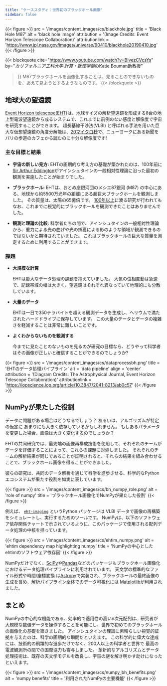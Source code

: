 ```yaml
---
title: "ケーススタディ：世界初のブラックホール画像"
sidebar: false
---
```


{{< figure >}}
src = '/images/content_images/cs/blackhole.jpg'
title = 'Black Hole M87'
alt = 'black hole image'
attribution = '(Image Credits: Event Horizon Telescope Collaboration)'
attributionlink = 'https://www.jpl.nasa.gov/images/universe/90410/blackhole20190410.jpg'
{{< /figure >}}

{{< blockquote
    cite="https://www.youtube.com/watch?v=BIvezCVcsYs"
	by="*カリフォルニア工科大学 計算・数理学部*のKatie Bouman助教授"
>}}
M87ブラックホールを画像化することは、見ることのできないものを、あえて見ようとするようなものです。 
{{< /blockquote >}}

## 地球大の望遠鏡

[Event Horizon telescope(EHT)](https:/eventhorizontelescope.org)は、地球サイズの解析望遠鏡を形成する8台の地上型電波望遠鏡から成るシステムで、これまでに前例のない感度と解像度で宇宙を研究することができます。  超長基線干渉法(VLBI) と呼ばれる手法を用いた巨大な仮想望遠鏡の角度分解能は、[20マイクロ秒][resolution]で、ニューヨークにある新聞をパリの歩道のカフェから読むのに十分な解像度です!

### 主な目標と結果

* **宇宙の新しい見方:** EHTの画期的な考え方の基礎が築かれたのは、100年前に [Sir Arthur Eddington][eddington]がアインシュタインの一般相対性理論に沿った最初の観測を実施したことが始まりでした。

* **ブラックホール:** EHTは、おとめ座銀河団のメシエ87銀河 (M87) の中心にある、地球から約5500万光年の距離にある超巨大ブラックホールを観測しました。 その質量は、太陽の65億倍です。 [100年以上](https://www.jpl.nasa.gov/news/news.php?feature=7385)に渡る研究が行われてもなお、これまでに視覚的にブラックホールを観測できたことはありませんでした。

* **観測と理論の比較:** 科学者たちの間で、アインシュタインの一般相対性理論から、重力による光の曲げや光の捕獲による影のような領域が観測できるのではないかと期待されていました。 これはブラックホールの巨大な質量を測定するために利用することができます。

### 課題

* **大規模な計算**

    EHTは膨大なデータ処理の課題を抱えていました。 大気の位相変動は急速で、記録帯域の幅は大きく、望遠鏡はそれぞれ異なっていて地理的にも分散しています。

* **大量のデータ**

    EHTは一日で350テラバイトを超える観測データを生成し、ヘリウムで満たされたハードドライブに保存しています。 この大量のデータとデータの複雑さを軽減することは非常に難しいことです。

* **よくわからないものを観測する**

    今までに見たことのないものを見るのが研究の目標なら、どうやって科学者はその画像が正しいと確信することができるのでしょうか?

{{< figure >}}
src = '/images/content_images/cs/dataprocessbh.png'
title = 'EHTのデータ処理パイプライン'
alt = 'data pipeline'
align = 'center'
attribution = '(Diagram Credits: The Astrophysical Journal, Event Horizon Telescope Collaboration)'
attributionlink = 'https://iopscience.iop.org/article/10.3847/2041-8213/ab0c57'
{{< /figure >}}

## NumPyが果たした役割

データに問題がある場合はどうなるでしょう？ あるいは、アルゴリズムが特定の仮定に あまりにも大きく依存しているかもしれません。 もしあるパラメータを変更した場合、画像は大きく変化するのでしょうか？

EHTの共同研究では、最先端の画像再構成技術を使用して、それぞれのチームがデータを評価することによって、これらの課題に対処しました。 それぞれのチームの解析結果が同じであることが証明されると、それらの結果を組み合わせることで、ブラックホール画像を得ることができました。

彼らの研究は、共同のデータ解析を通じて科学を進歩させる、科学的なPythonエコシステムが果たす役割を如実に表しています。

{{< figure >}}
src = '/images/content_images/cs/bh_numpy_role.png'
alt = 'role of numpy'
title = 'ブラックホール画像化でNumPyが果たした役割'
{{< /figure >}}

例えば、 [`eht-imaging`][ehtim] というPython パッケージは VLBI データで画像の再構築をシミュレートし、実行するためのツールです。 NumPyは、以下のソフトウェア依存関係チャートで示されているように、このパッケージで使用される配列データ処理の中核を担っています。

{{< figure >}}
src = '/images/content_images/cs/ehtim_numpy.png'
alt = 'ehtim dependency map highlighting numpy'
title = 'NumPyの中心としたehtimのソフトウェア依存図'
{{< /figure >}}

NumPyだけでなく、[SciPy](https://www.scipy.org)や[Pandas](https://pandas.io)などのパッケージもブラックホール画像化におけるデータ処理パイプラインに利用されています。 天文学の標準的なファイル形式や時間/座標変換 は[Astropy][astropy]で実装され、ブラックホールの最終画像の生成を含め、解析パイプライン全体でのデータ可視化には [Matplotlib][mpl]が利用されました。

## まとめ

NumPyの中心的な機能である、効率的で適用性の高いn次元配列は、研究者が大規模な数値データを操作することを可能にし、世界で初めてのブラックホールの画像化の基礎を築きました。 アインシュタインの理論に素晴らしい視覚的証拠を与えたのは、科学の画期的な瞬間だといえます。 この科学的に偉大な達成には、技術的の飛躍的な進歩だけでなく、200人以上の科学者と世界で 最高の電波観測所の間での国際協力も寄与しました。  革新的なアルゴリズムとデータ処理技術は、既存の天文学モデルを改良し、宇宙の謎を解き明かす助けになったといえます。

{{< figure >}}
src = '/images/content_images/cs/numpy_bh_benefits.png'
alt = 'numpy benefits'
title = '利用されたNumPyの主要機能'
{{< /figure >}}

[resolution]: https://eventhorizontelescope.org/press-release-april-10-2019-astronomers-capture-first-image-black-hole

[eddington]: https://en.wikipedia.org/wiki/Eddington_experiment

[ehtim]: https://github.com/achael/eht-imaging

[astropy]: https://www.astropy.org/
[mpl]: https://matplotlib.org/
